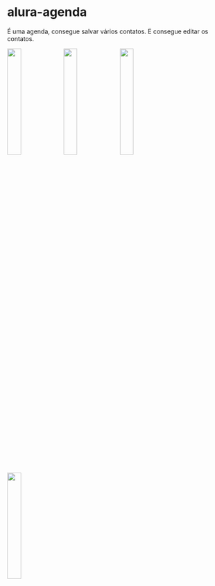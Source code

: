 # alura-agenda

É uma agenda, consegue salvar vários contatos. E consegue editar os contatos.

<img src="https://user-images.githubusercontent.com/72177982/212202617-69f458b1-3ec8-49a5-a65a-312401f9e05d.png" width="25%"> <img src="https://user-images.githubusercontent.com/72177982/212202627-26eb86f6-8ab7-44c6-890d-16452fbb1aad.png" width="25%"> <img src="https://user-images.githubusercontent.com/72177982/212202641-872d7856-8b38-49b9-8d3b-fc97247b2a6d.png" width="25%"> <img src="https://user-images.githubusercontent.com/72177982/212202650-19fb648a-8251-4112-9740-1f371bf38aa9.png" width="25%">
